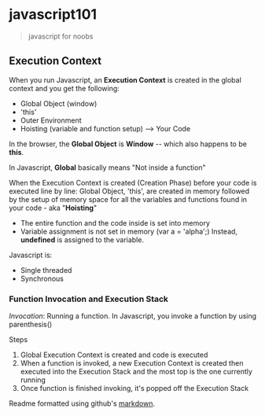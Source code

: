 # javascript101
> javascript for noobs

## Execution Context

When you run Javascript, an **Execution Context** is created in the global context and you get the following:
- Global Object (window)
- 'this'
- Outer Environment
- Hoisting (variable and function setup) --> Your Code

In the browser, the **Global Object** is **Window** -- which also happens to be **this**.

In Javascript, **Global** basically means "Not inside a function" 

When the Execution Context is created (Creation Phase) before your code is executed line by line:
Global Object, 'this', are created in memory followed by the setup of memory space for all the variables and functions found in your code - aka "**Hoisting**"
- The entire function and the code inside is set into memory
- Variable assignment is not set in memory (var a = 'alpha';) Instead, **undefined** is assigned to the variable.

Javascript is: 
- Single threaded 
- Synchronous

### Function Invocation and Execution Stack
*Invocation*: Running a function. In Javascript, you invoke a function by using parenthesis()

Steps
1. Global Execution Context is created and code is executed
2. When a function is invoked, a new Execution Context is created then executed into the Execution Stack and the most top is the one currently running
3. Once function is finished invoking, it's popped off the Execution Stack


Readme formatted using github's [markdown](https://help.github.com/articles/basic-writing-and-formatting-syntax/).